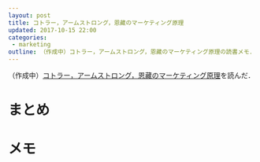 ```yaml
---
layout: post
title: コトラー，アームストロング，恩藏のマーケティング原理
updated: 2017-10-15 22:00
categories:
 - marketing
outline: （作成中）コトラー，アームストロング，恩藏のマーケティング原理の読書メモ．
---
```


（作成中）[コトラー，アームストロング，恩藏のマーケティング原理](http://amzn.asia/eGcRMag)を読んだ．

# まとめ

# メモ
